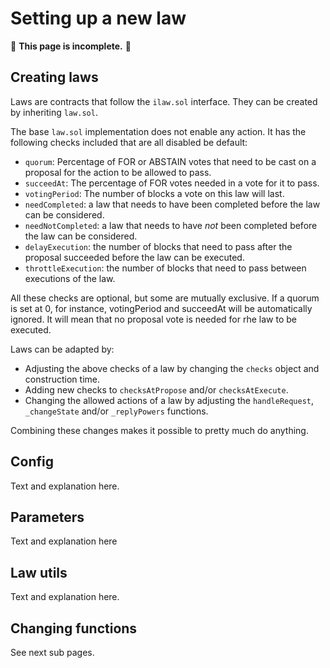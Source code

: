 # Setting up a new law

🚧 **This page is incomplete.** 🚧

## Creating laws

Laws are contracts that follow the `ilaw.sol` interface. They can be created by inheriting `law.sol`.

The base `law.sol` implementation does not enable any action. It has the following checks included that are all disabled be default:

* `quorum`: Percentage of FOR or ABSTAIN votes that need to be cast on a proposal for the action to be allowed to pass.
* `succeedAt`: The percentage of FOR votes needed in a vote for it to pass.
* `votingPeriod`: The number of blocks a vote on this law will last.
* `needCompleted`: a law that needs to have been completed before the law can be considered.
* `needNotCompleted`: a law that needs to have _not_ been completed before the law can be considered.
* `delayExecution`: the number of blocks that need to pass after the proposal succeeded before the law can be executed.
* `throttleExecution`: the number of blocks that need to pass between executions of the law.

All these checks are optional, but some are mutually exclusive. If a quorum is set at 0, for instance, votingPeriod and succeedAt will be automatically ignored. It will mean that no proposal vote is needed for rhe law to be executed.

Laws can be adapted by:

* Adjusting the above checks of a law by changing the `checks` object and construction time.
* Adding new checks to `checksAtPropose` and/or `checksAtExecute`.
* Changing the allowed actions of a law by adjusting the `handleRequest`, `_changeState` and/or `_replyPowers` functions.

Combining these changes makes it possible to pretty much do anything.

## Config&#x20;

Text and explanation here.&#x20;

## Parameters

Text and explanation here

## Law utils

Text and explanation here.&#x20;

## Changing functions

See next sub pages.&#x20;

